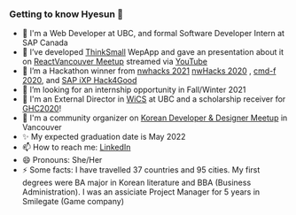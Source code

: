 ### Getting to know Hyesun 👋

- 💬 I'm a Web Developer at UBC, and formal Software Developer Intern at SAP Canada 
- 🔭 I’ve developed [ThinkSmall](http://thinksmall.live) WepApp and gave an presentation about it on [ReactVancouver Meetup](https://www.meetup.com/ReactJS-Vancouver-Meetup/events/272687845) streamed via [YouTube](https://youtu.be/3YqKQQiHZdM?t=581) 
- 🌱 I’m a Hackathon winner from [nwhacks 2021](https://devpost.com/software/goodgredients) [nwHacks 2020](https://devpost.com/software/salesview) , [cmd-f 2020](https://devpost.com/software/finance-hero), and [SAP iXP Hack4Good](https://devpost.com/software/gasshopper)
- 🤔 I’m looking for an internship opportunity in Fall/Winter 2021
- 👯 I'm an External Director in [WiCS](https://ubcwics.com/) at UBC and a scholarship receiver for [GHC2020](https://www.gracehoppercelebration.com/)!
- 🙌 I'm a community organizer on [Korean Developer & Designer Meetup](https://www.meetup.com/Vancouver-KDD) in Vancouver
- ✨ My expected graduation date is May 2022
- 📫 How to reach me: [LinkedIn](https://www.linkedin.com/in/anhyesun/)
- 😄 Pronouns: She/Her
- ⚡ Some facts: I have travelled 37 countries and 95 cities. My first degrees were BA major in Korean literature and BBA (Business Administration). 
I was an assiciate Project Manager for 5 years in Smilegate (Game company)

<!--
**anhyesun/anhyesun** is a ✨ _special_ ✨ repository because its `README.md` (this file) appears on your GitHub profile.

Here are some ideas to get you started:

- 🔭 I’m currently working on ...
- 🌱 I’m currently learning ...
- 👯 I’m looking to collaborate on ...
- 🤔 I’m looking for help with ...
- 💬 Ask me about ...
- 📫 How to reach me: ...
- 😄 Pronouns: ...
- ⚡ Fun fact: ...
-->
